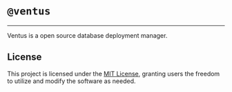 # `@ventus`

---

Ventus is a open source database deployment manager.

## License

This project is licensed under the [MIT License](./LICENSE), granting users the freedom to utilize and modify the software as needed.